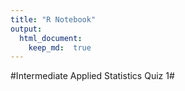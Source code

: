 ```yaml
---
title: "R Notebook"
output: 
  html_document:
    keep_md:  true
---
```


#Intermediate Applied Statistics Quiz 1#
